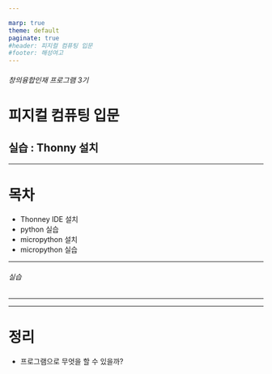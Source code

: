 ```yaml
---

marp: true
theme: default
paginate: true
#header: 피지컬 컴퓨팅 입문 
#footer: 해성여고 
---
```

<!--paginate: skip -->

###### 창의융합인재 프로그램 3기  

# 피지컬 컴퓨팅 입문 
## 실습 : Thonny 설치 

---

# 목차 

- Thonney IDE 설치
- python 실습
- micropython 설치  
- micropython 실습 


---
<!--paginate: true -->

###### 실습 

---

---

# 정리
- 프로그램으로 무엇을 할 수 있을까? 
